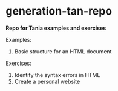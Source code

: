 # generation-tan-repo
<p><b>Repo for Tania examples and exercises</b></p>

Examples:
<ol>
    <li>Basic structure for an HTML document</li>
</ol>

Exercises:
<ol>
    <li>Identify the syntax errors in HTML</li>
    <li>Create a personal website</li>
</ol>